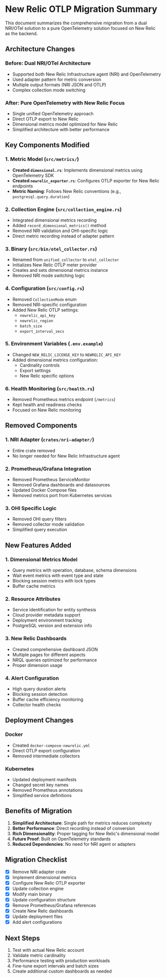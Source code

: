 # New Relic OTLP Migration Summary

This document summarizes the comprehensive migration from a dual NRI/OTel solution to a pure OpenTelemetry solution focused on New Relic as the backend.

## Architecture Changes

### Before: Dual NRI/OTel Architecture
- Supported both New Relic Infrastructure agent (NRI) and OpenTelemetry
- Used adapter pattern for metric conversion
- Multiple output formats (NRI JSON and OTLP)
- Complex collection mode switching

### After: Pure OpenTelemetry with New Relic Focus
- Single unified OpenTelemetry approach
- Direct OTLP export to New Relic
- Dimensional metrics model optimized for New Relic
- Simplified architecture with better performance

## Key Components Modified

### 1. Metric Model (`src/metrics/`)
- **Created `dimensional.rs`**: Implements dimensional metrics using OpenTelemetry SDK
- **Created `newrelic_exporter.rs`**: Configures OTLP exporter for New Relic endpoints
- **Metric Naming**: Follows New Relic conventions (e.g., `postgresql.query.duration`)

### 2. Collection Engine (`src/collection_engine.rs`)
- Integrated dimensional metrics recording
- Added `record_dimensional_metrics()` method
- Removed NRI validation and OHI-specific logic
- Direct metric recording instead of adapter pattern

### 3. Binary (`src/bin/otel_collector.rs`)
- Renamed from `unified_collector` to `otel_collector`
- Initializes New Relic OTLP meter provider
- Creates and sets dimensional metrics instance
- Removed NRI mode switching logic

### 4. Configuration (`src/config.rs`)
- Removed `CollectionMode` enum
- Removed NRI-specific configuration
- Added New Relic OTLP settings:
  - `newrelic_api_key`
  - `newrelic_region`
  - `batch_size`
  - `export_interval_secs`

### 5. Environment Variables (`.env.example`)
- Changed `NEW_RELIC_LICENSE_KEY` to `NEWRELIC_API_KEY`
- Added dimensional metrics configuration:
  - Cardinality controls
  - Export settings
  - New Relic specific options

### 6. Health Monitoring (`src/health.rs`)
- Removed Prometheus metrics endpoint (`/metrics`)
- Kept health and readiness checks
- Focused on New Relic monitoring

## Removed Components

### 1. NRI Adapter (`crates/nri-adapter/`)
- Entire crate removed
- No longer needed for New Relic Infrastructure agent

### 2. Prometheus/Grafana Integration
- Removed Prometheus ServiceMonitor
- Removed Grafana dashboards and datasources
- Updated Docker Compose files
- Removed metrics port from Kubernetes services

### 3. OHI Specific Logic
- Removed OHI query filters
- Removed collector mode validation
- Simplified query execution

## New Features Added

### 1. Dimensional Metrics Model
- Query metrics with operation, database, schema dimensions
- Wait event metrics with event type and state
- Blocking session metrics with lock types
- Buffer cache metrics

### 2. Resource Attributes
- Service identification for entity synthesis
- Cloud provider metadata support
- Deployment environment tracking
- PostgreSQL version and extension info

### 3. New Relic Dashboards
- Created comprehensive dashboard JSON
- Multiple pages for different aspects
- NRQL queries optimized for performance
- Proper dimension usage

### 4. Alert Configuration
- High query duration alerts
- Blocking session detection
- Buffer cache efficiency monitoring
- Collector health checks

## Deployment Changes

### Docker
- Created `docker-compose-newrelic.yml`
- Direct OTLP export configuration
- Removed intermediate collectors

### Kubernetes
- Updated deployment manifests
- Changed secret key names
- Removed Prometheus annotations
- Simplified service definitions

## Benefits of Migration

1. **Simplified Architecture**: Single path for metrics reduces complexity
2. **Better Performance**: Direct recording instead of conversion
3. **Rich Dimensionality**: Proper tagging for New Relic's dimensional model
4. **Future Proof**: Built on OpenTelemetry standards
5. **Reduced Dependencies**: No need for NRI agent or adapters

## Migration Checklist

- [x] Remove NRI adapter crate
- [x] Implement dimensional metrics
- [x] Configure New Relic OTLP exporter
- [x] Update collection engine
- [x] Modify main binary
- [x] Update configuration structure
- [x] Remove Prometheus/Grafana references
- [x] Create New Relic dashboards
- [x] Update deployment files
- [x] Add alert configurations

## Next Steps

1. Test with actual New Relic account
2. Validate metric cardinality
3. Performance testing with production workloads
4. Fine-tune export intervals and batch sizes
5. Create additional custom dashboards as needed